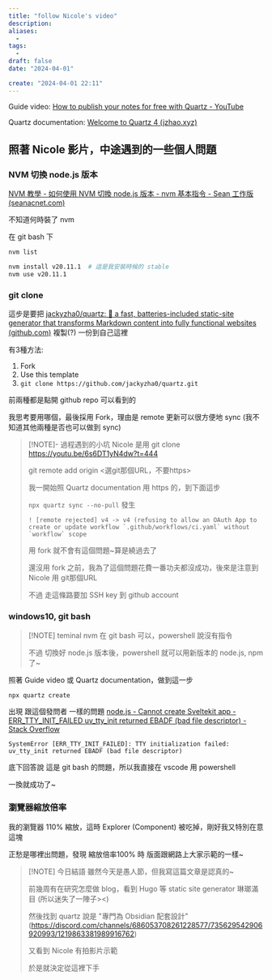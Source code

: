```yaml
---
title: "follow Nicole's video"
description:
aliases:
  - 
tags:
  -
draft: false
date: "2024-04-01"

create: "2024-04-01 22:11"
---
```


Guide video: [How to publish your notes for free with Quartz - YouTube](https://www.youtube.com/watch?v=6s6DT1yN4dw)

Quartz documentation: [Welcome to Quartz 4 (jzhao.xyz)](https://quartz.jzhao.xyz/)


## 照著 Nicole 影片，中途遇到的一些個人問題

### NVM 切換 node.js 版本

[NVM 教學 - 如何使用 NVM 切換 node.js 版本 - nvm 基本指令 - Sean 工作版 (seanacnet.com)](https://seanacnet.com/node-js/nvm/)

不知道何時裝了 nvm

在 git bash 下
```bash
nvm list

nvm install v20.11.1  # 這是我安裝時候的 stable
nvm use v20.11.1
```

### git clone
這步是要把 [jackyzha0/quartz: 🌱 a fast, batteries-included static-site generator that transforms Markdown content into fully functional websites (github.com)](https://github.com/jackyzha0/quartz) 複製(?) 一份到自己這裡

有3種方法:
1. Fork
2. Use this template
3. `git clone https://github.com/jackyzha0/quartz.git`

前兩種都是點開 github repo 可以看到的

我思考要用哪個，最後採用 Fork，理由是 remote 更新可以很方便地 sync (我不知道其他兩種是否也可以做到 sync)

> [!NOTE]- 過程遇到的小坑
>  Nicole 是用 git clone
>  https://youtu.be/6s6DT1yN4dw?t=444
>  
>  git remote add origin <選git那個URL，不要https>
> 
> 我一開始照 Quartz documentation 用 https 的，到下面這步
> 
> `npx quartz sync --no-pull`
> 發生
> ```
> ! [remote rejected] v4 -> v4 (refusing to allow an OAuth App to create or update workflow `.github/workflows/ci.yaml` without `workflow` scope
> ```
> 
> 用 fork 就不會有這個問題~算是繞過去了
> 
> 還沒用 fork 之前，我為了這個問題花費一番功夫都沒成功，後來是注意到 Nicole 用 git那個URL
> 
> 不過 走這條路要加 SSH key 到 github account


### windows10, git bash

> [!NOTE] teminal
>  nvm 在 git bash 可以，powershell 說沒有指令
>  
>  不過 切換好 node.js 版本後，powershell 就可以用新版本的 node.js, npm 了~

照著 Guide video 或 Quartz documentation，做到這一步
```bash
npx quartz create
```
出現 跟這個發問者 一樣的問題
[node.js - Cannot create Sveltekit app - ERR_TTY_INIT_FAILED uv_tty_init returned EBADF (bad file descriptor) - Stack Overflow](https://stackoverflow.com/questions/75750730/cannot-create-sveltekit-app-err-tty-init-failed-uv-tty-init-returned-ebadf-ba)
```
SystemError [ERR_TTY_INIT_FAILED]: TTY initialization failed: uv_tty_init returned EBADF (bad file descriptor)

```

底下回答說 這是 git bash 的問題，所以我直接在 vscode 用 powershell

一換就成功了~

### 瀏覽器縮放倍率
我的瀏覽器 110% 縮放，這時 Explorer (Component) 被吃掉，剛好我又特別在意這塊

正愁是哪裡出問題，發現 縮放倍率100% 時 版面跟網路上大家示範的一樣~

> [!NOTE] 今日結語
> 雖然今天是愚人節，但我寫這篇文章是認真的~
> 
> 前幾周有在研究怎麼做 blog，看到 Hugo 等 static site generator 琳瑯滿目 (所以迷失了一陣子><)
> 
> 然後找到 quartz 說是 "專門為 Obsidian 配套設計" (https://discord.com/channels/686053708261228577/735629542906920993/1219863381989916762)
> 
> 又看到 Nicole 有拍影片示範
> 
> 於是就決定從這裡下手




